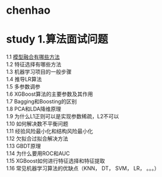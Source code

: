 # chenhao
study
1.算法面试问题<br/>
===
  1.1 [模型融合有哪些方法](https://baidu.com)<br/>
  1.2 特征选择有哪些方法<br/>
  1.3 机器学习项目的一般步骤<br/>
  1.4 推导LR算法<br/>
  1.5 多参数调参<br/>
  1.6 XGBoost算法的主要参数及其作用<br/>
  1.7 Bagging和Boosting的区别<br/>
  1.8 PCA和LDA降维原理<br/>
  1.9 为什么L1正则可以是实现参数稀疏，L2不可以<br/>
  1.10 如何解决数不平衡问题<br/>
  1.11 经验风险最小化和结构风险最小化<br/>
  1.12 欠拟合过拟合解决方法<br/>
  1.13 GBDT原理<br/>
  1.14 为什么要用ROC和AUC<br/>
  1.15 XGBoost如何进行特征选择和特征提取<br/>
  1.16 常见机器学习算法的优缺点（KNN， DT， SVM， LR， 。。。）<br/>
